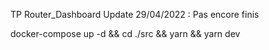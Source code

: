 TP Router_Dashboard
Update 29/04/2022 :
Pas encore finis

docker-compose up -d &&
cd ./src &&
yarn &&
yarn dev
